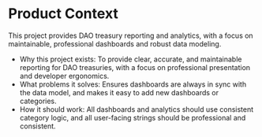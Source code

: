 # Product Context

This project provides DAO treasury reporting and analytics, with a focus on maintainable, professional dashboards and robust data modeling.

- Why this project exists: To provide clear, accurate, and maintainable reporting for DAO treasuries, with a focus on professional presentation and developer ergonomics.
- What problems it solves: Ensures dashboards are always in sync with the data model, and makes it easy to add new dashboards or categories.
- How it should work: All dashboards and analytics should use consistent category logic, and all user-facing strings should be professional and consistent.
